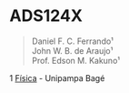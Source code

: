 # ADS124X

 >Daniel F. C. Ferrando¹ <br/>
 >John W. B. de Araujo¹ <br/> 
 >Prof. Edson M. Kakuno¹ <br/>

1 [Física](http://cursos.unipampa.edu.br/cursos/licenciaturaemfisica/) - Unipampa Bagé <br /> 
